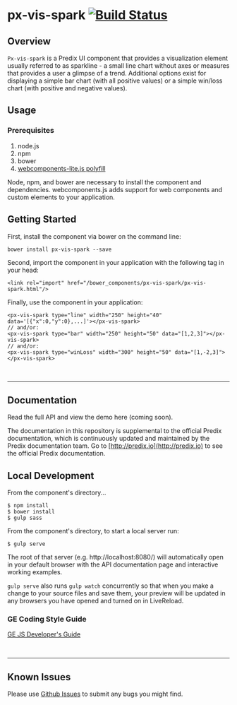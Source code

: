 # px-vis-spark [![Build Status](https://travis-ci.org/PredixDev/px-vis-spark.svg?branch=master)](https://travis-ci.org/PredixDev/px-vis-spark)


## Overview

`Px-vis-spark` is a Predix UI component that provides a visualization element usually referred to as sparkline - a small line chart without axes or measures that provides a user a glimpse of a trend. Additional options exist for displaying a simple bar chart (with all positive values) or a simple win/loss chart (with positive and negative values).

## Usage

### Prerequisites
1. node.js
2. npm
3. bower
4. [webcomponents-lite.js polyfill](https://github.com/webcomponents/webcomponentsjs)

Node, npm, and bower are necessary to install the component and dependencies. webcomponents.js adds support for web components and custom elements to your application.

## Getting Started

First, install the component via bower on the command line:

```
bower install px-vis-spark --save
```

Second, import the component in your application with the following tag in your head:

```
<link rel="import" href="/bower_components/px-vis-spark/px-vis-spark.html"/>
```

Finally, use the component in your application:

```
<px-vis-spark type="line" width="250" height="40" data='[{"x":0,"y":0},...]'></px-vis-spark>
// and/or:
<px-vis-spark type="bar" width="250" height="50" data="[1,2,3]"></px-vis-spark>
// and/or:
<px-vis-spark type="winLoss" width="300" height="50" data="[1,-2,3]"></px-vis-spark>
```

<br />
<hr />

## Documentation

Read the full API and view the demo here (coming soon).

The documentation in this repository is supplemental to the official Predix documentation, which is continuously updated and maintained by the Predix documentation team. Go to [http://predix.io](http://predix.io)  to see the official Predix documentation.


## Local Development

From the component's directory...

```
$ npm install
$ bower install
$ gulp sass
```

From the component's directory, to start a local server run:

```
$ gulp serve
```

The root of that server (e.g. http://localhost:8080/) will automatically open in your default browser with the API documentation page and interactive working examples.

`gulp serve` also runs `gulp watch` concurrently so that when you make a change to your source files and save them, your preview will be updated in any browsers you have opened and turned on in LiveReload.

### GE Coding Style Guide
[GE JS Developer's Guide](https://github.com/GeneralElectric/javascript)

<br />
<hr />

## Known Issues

Please use [Github Issues](https://github.com/PredixDev/px-vis-spark/issues) to submit any bugs you might find.
